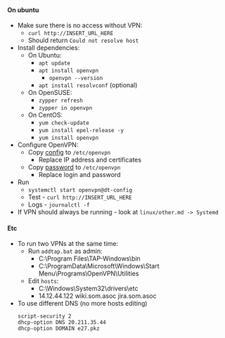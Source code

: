 #### On ubuntu
* Make sure there is no access without VPN:
    * `curl http://INSERT_URL_HERE`
    * Should return `Could not resolve host`
* Install dependencies:
    * On Ubuntu:
        * `apt update`
        * `apt install openvpn`
            * `openvpn --version`
        * `apt install resolvconf` (optional)
    * On OpenSUSE:
        * `zypper refresh`
        * `zypper in openvpn`
    * On CentOS:
        * `yum check-update`
        * `yum install epel-release -y`
        * `yum install openvpn`
* Configure OpenVPN:
    * Copy [config](files/dt-config.conf) to `/etc/openvpn`
        * Replace IP address and certificates
    * Copy [password](files/passwd.conf) to `/etc/openvpn`
        * Replace login and password
* Run
    * `systemctl start openvpn@dt-config`
    * Test - `curl http://INSERT_URL_HERE`
    * Logs - `journalctl -f`
* If VPN should always be running - look at `linux/other.md -> Systemd`

#### Etc
* To run two VPNs at the same time:
    * Run `addtap.bat` as admin:
        * C:\Program Files\TAP-Windows\bin
        * C:\ProgramData\Microsoft\Windows\Start Menu\Programs\OpenVPN\Utilities
    * Edit `hosts`:
        * C:\Windows\System32\drivers\etc
        * 14.12.44.122 wiki.som.asoc jira.som.asoc
* To use different DNS (no more hosts editing)
    ```
  	script-security 2
  	dhcp-option DNS 20.211.35.44
  	dhcp-option DOMAIN e27.pkz
    ```